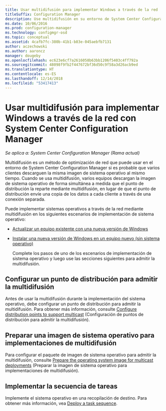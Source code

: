 ```yaml
---
title: Usar multidifusión para implementar Windows a través de la red
titleSuffix: Configuration Manager
description: Use multidifusión en su entorno de System Center Configuration Manager para que varios equipos puedan descargar simultáneamente la imagen de sistema operativo.
ms.date: 10/06/2016
ms.prod: configuration-manager
ms.technology: configmgr-osd
ms.topic: conceptual
ms.assetid: 4cafb7fc-380b-41b1-b83e-045aebfb7131
author: aczechowski
ms.author: aaroncz
manager: dougeby
ms.openlocfilehash: ec623e6cf7a2616058b63bb1206f5403c4ff792a
ms.sourcegitcommit: 48098f9fb2f447672bf36d50c9f58a3d26acb9ed
ms.translationtype: HT
ms.contentlocale: es-ES
ms.lasthandoff: 12/14/2018
ms.locfileid: "53417413"
---
```

# <a name="use-multicast-to-deploy-windows-over-the-network-with-system-center-configuration-manager"></a>Usar multidifusión para implementar Windows a través de la red con System Center Configuration Manager

*Se aplica a: System Center Configuration Manager (Rama actual)*

Multidifusión es un método de optimización de red que puede usar en el entorno de System Center Configuration Manager si es probable que varios clientes descarguen la misma imagen de sistema operativo al mismo tiempo. Cuando se usa multidifusión, varios equipos descargan la imagen de sistema operativo de forma simultánea a medida que el punto de distribución la reparte mediante multidifusión, en lugar de que el punto de distribución envíe una copia de los datos a cada cliente a través de una conexión separada.  

 Puede implementar sistemas operativos a través de la red mediante multidifusión en los siguientes escenarios de implementación de sistema operativo:  

- [Actualizar un equipo existente con una nueva versión de Windows](refresh-an-existing-computer-with-a-new-version-of-windows.md)  

- [Instalar una nueva versión de Windows en un equipo nuevo (sin sistema operativo)](install-new-windows-version-new-computer-bare-metal.md)  

  Complete los pasos de uno de los escenarios de implementación de sistema operativo y luego use las secciones siguientes para admitir la multidifusión.  

##  <a name="BKMK_Configure"></a> Configurar un punto de distribución para admitir la multidifusión  
 Antes de usar la multidifusión durante la implementación del sistema operativo, debe configurar un punto de distribución para admitir la multidifusión. Para obtener más información, consulte [Configure distribution points to support multicast](../get-started/prepare-site-system-roles-for-operating-system-deployments.md#BKMK_DPMulticast) (Configuración de puntos de distribución para admitir la multidifusión).  

## <a name="prepare-an-operating-system-image-for-multicast-deployments"></a>Preparar una imagen de sistema operativo para implementaciones de multidifusión  
 Para configurar el paquete de imagen de sistema operativo para admitir la multidifusión, consulte [Prepare the operating system image for multicast deployments](../get-started/manage-operating-system-images.md#BKMK_OSImageMulticast) (Preparar la imagen de sistema operativo para implementaciones de multidifusión).  

##  <a name="BKMK_Deploy"></a> Implementar la secuencia de tareas  
 Implemente el sistema operativo en una recopilación de destino. Para obtener más información, vea [Deploy a task sequence](manage-task-sequences-to-automate-tasks.md#BKMK_DeployTS).  
